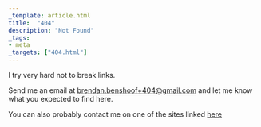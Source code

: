 ```yaml
---
_template: article.html
title:  "404"
description: "Not Found"
_tags:
- meta
_targets: ["404.html"]
---
```


I try very hard not to break links.

Send me an email at brendan.benshoof+404@gmail.com and let me know what you expected to find here.

You can also probably contact me on one of the sites linked [here](/index.html)